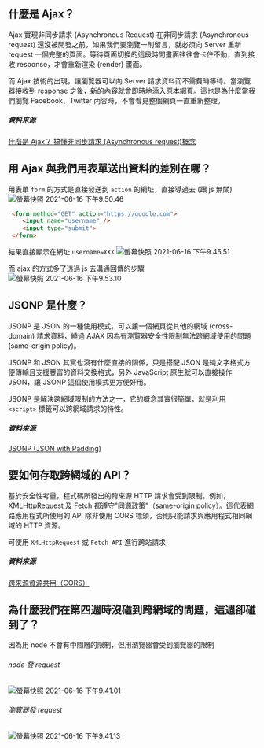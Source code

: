## 什麼是 Ajax？
Ajax 實現非同步請求 (Asynchronous Request)
在非同步請求 (Asynchronous request) 還沒被開發之前，如果我們要瀏覽一則留言，就必須向 Server 重新 request 一個完整的頁面。等待頁面切換的這段時間畫面往往會卡住不動，直到接收 response，才會重新渲染 (render) 畫面。

而 Ajax 技術的出現，讓瀏覽器可以向 Server 請求資料而不需費時等待。當瀏覽器接收到 response 之後，新的內容就會即時地添入原本網頁。這也是為什麼當我們瀏覽 Facebook、Twitter 內容時，不會看見整個網頁一直重新整理。

##### 資料來源
[什麼是 Ajax？ 搞懂非同步請求 (Asynchronous request)概念](https://tw.alphacamp.co/blog/ajax-asynchronous-request)

## 用 Ajax 與我們用表單送出資料的差別在哪？
用表單 `form` 的方式是直接發送到 `action` 的網址，直接導過去 (跟 js 無關)
![螢幕快照 2021-06-16 下午9.50.46](https://i.imgur.com/ADXg5Mp.png)
```html
 <form method="GET" action="https://google.com">
    <input name="username" />
    <input type="submit">
 </form>
```
結果直接顯示在網址 `username=XXX`
![螢幕快照 2021-06-16 下午9.45.51](https://i.imgur.com/8ZFipg7.png)

而 ajax 的方式多了透過 js 去溝通回傳的步驟
![螢幕快照 2021-06-16 下午9.53.10](https://i.imgur.com/whxWgDO.png)


## JSONP 是什麼？
JSONP 是 JSON 的一種使用模式，可以讓一個網頁從其他的網域 (cross-domain) 請求資料，繞過 AJAX 因為有瀏覽器安全性限制無法跨網域使用的問題 (same-origin policy)。

JSONP 和 JSON 其實也沒有什麼直接的關係，只是搭配 JSON 是純文字格式方便傳輸且支援豐富的資料交換格式，另外 JavaScript 原生就可以直接操作 JSON，讓 JSONP 這個使用模式更方便好用。

JSONP 是解決跨網域限制的方法之一，它的概念其實很簡單，就是利用 `<script>` 標籤可以跨網域請求的特性。

##### 資料來源
[JSONP (JSON with Padding)](https://www.fooish.com/json/jsonp.html)


## 要如何存取跨網域的 API？
基於安全性考量，程式碼所發出的跨來源 HTTP 請求會受到限制。例如，XMLHttpRequest 及 Fetch 都遵守"同源政策"（same-origin policy）。這代表網路應用程式所使用的 API 除非使用 CORS 標頭，否則只能請求與應用程式相同網域的 HTTP 資源。

可使用 `XMLHttpRequest` 或 `Fetch API` 進行跨站請求

##### 資料來源
[跨來源資源共用（CORS）](https://developer.mozilla.org/zh-TW/docs/Web/HTTP/CORS)

## 為什麼我們在第四週時沒碰到跨網域的問題，這週卻碰到了？
因為用 node 不會有中間層的限制，但用瀏覽器會受到瀏覽器的限制

###### node 發 request
![螢幕快照 2021-06-16 下午9.41.01](https://i.imgur.com/OkO9A46.png)

###### 瀏覽器發 request
![螢幕快照 2021-06-16 下午9.41.13](https://i.imgur.com/jXYi0pi.png)

